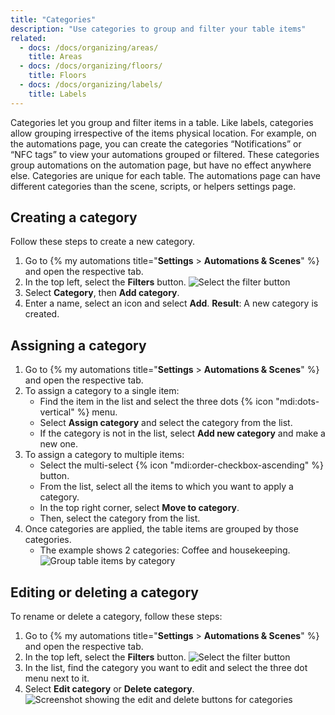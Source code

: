 ```yaml
---
title: "Categories"
description: "Use categories to group and filter your table items"
related:
  - docs: /docs/organizing/areas/
    title: Areas
  - docs: /docs/organizing/floors/
    title: Floors
  - docs: /docs/organizing/labels/
    title: Labels
---
```

Categories let you group and filter items in a table. Like labels, categories allow grouping irrespective of the items physical location.
For example, on the automations page, you can create the categories “Notifications” or “NFC tags” to view your automations grouped or filtered. These categories group automations on the automation page, but have no effect anywhere else. Categories are unique for each table. The automations page can have different categories than the scene, scripts, or helpers settings page.
## Creating a category
Follow these steps to create a new category.
1. Go to {% my automations title="**Settings** > **Automations & Scenes**" %} and open the respective tab.
2. In the top left,  select the **Filters** button.
    ![Select the filter button](/images/organizing/filters_01.png)
3. Select **Category**, then **Add category**.
4. Enter a name, select an icon and select **Add**.
   **Result**: A new category is created.
## Assigning a category
1. Go to {% my automations title="**Settings** > **Automations & Scenes**" %} and open the respective tab.
2. To assign a category to a single item:
   - Find the item in the list and select the three dots {% icon "mdi:dots-vertical" %} menu.
   - Select **Assign category** and select the category from the list.
   - If the category is not in the list, select **Add new category** and make a new one.
3. To assign a category to multiple items:
   - Select the multi-select {% icon "mdi:order-checkbox-ascending" %} button.
   - From the list, select all the items to which you want to apply a category.
   - In the top right corner, select **Move to category**.
   - Then, select the category from the list.
4. Once categories are applied, the table items are grouped by those categories.
   - The example shows 2 categories: Coffee and housekeeping.
    ![Group table items by category](/images/organizing/category_02.png)
## Editing or deleting a category
To rename or delete a category, follow these steps:
1. Go to {% my automations title="**Settings** > **Automations & Scenes**" %} and open the respective tab.
2. In the top left, select the **Filters** button.
    ![Select the filter button](/images/organizing/filters_01.png)
3. In the list, find the category you want to edit and select the three dot menu next to it.
4. Select **Edit category** or **Delete category**.
    ![Screenshot showing the edit and delete buttons for categories](/images/organizing/edit-delete-category.png)